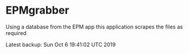 # EPMgrabber
Using a database from the EPM app this application scrapes the files as required


Latest backup: Sun Oct 6 19:41:02 UTC 2019

